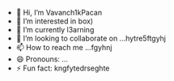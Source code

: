 - 👋 Hi, I’m Vavanch1kPacan
- 👀 I’m interested in box)
- 🌱 I’m currently l3arning 
- 💞️ I’m looking to collaborate on ...hytre5ftgyhj
- 📫 How to reach me ...fgyhnj
- 😄 Pronouns: ...
- ⚡ Fun fact: kngfytedrseghte
<!---
VavanchikPacan/VavanchikPacan is a ✨ special ✨ repository because its `README.md` (this file) appears on your GitHub profile.
You can click the Preview link to take a look at your changes.
--->
